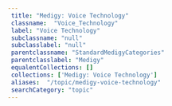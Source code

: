```yaml
--- 
 title: "Medigy: Voice Technology" 
 classname:  "Voice_Technology" 
 label: "Voice Technology" 
 subclassname: "null" 
 subclasslabel: "null" 
 parentclassname: "StandardMedigyCategories" 
 parentclasslabel: "Medigy" 
 equalentCollections: [] 
 collections: ['Medigy: Voice Technology']
 aliases:  "/topic/medigy-voice-technology"  
 searchCategory: "topic" 
---
```

